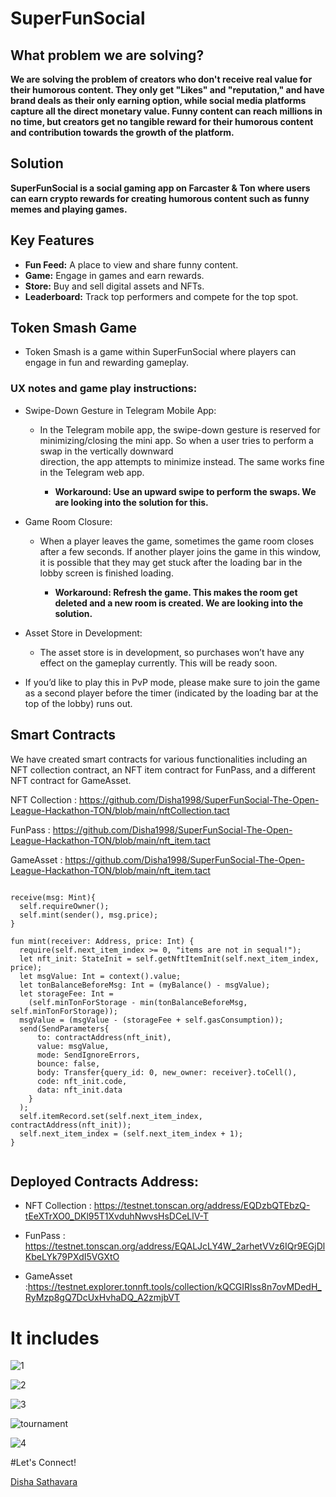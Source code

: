  # SuperFunSocial

## What problem we are solving?

**We are solving the problem of creators who don't receive real value for their humorous content. They only get "Likes" and "reputation," and have brand deals as their only earning option, while social media platforms capture all the direct monetary value. Funny content can reach millions in no time, but creators get no tangible reward for their humorous content and contribution towards the growth of the platform.**

## Solution
**SuperFunSocial is a social gaming app on Farcaster & Ton where users can earn crypto rewards for creating humorous content such as funny memes and playing games.**

## Key Features
* **Fun Feed:** A place to view and share funny content.
* **Game:** Engage in games and earn rewards.
* **Store:** Buy and sell digital assets and NFTs.
* **Leaderboard:** Track top performers and compete for the top spot.

## Token Smash Game

* Token Smash is a game within SuperFunSocial where players can engage in fun and rewarding gameplay.

### UX notes and game play instructions:
  
 * Swipe-Down Gesture in Telegram Mobile App:
      * In the Telegram mobile app, the swipe-down gesture is reserved for minimizing/closing the mini app. So when a user tries to perform a swap in the vertically downward     
             direction, the app attempts to minimize instead. The same works fine in the Telegram web app.

           * **Workaround: Use an upward swipe to perform the swaps. We are looking into the solution for this.**


 * Game Room Closure:
      * When a player leaves the game, sometimes the game room closes after a few seconds. If another player joins the game in this window, it is possible that they may get stuck after the loading bar in the lobby screen is finished loading.

           * **Workaround: Refresh the game. This makes the room get deleted and a new room is created. We are looking into the solution.**
         

* Asset Store in Development:

   * The asset store is in development, so purchases won’t have any effect on the gameplay currently. This will be ready soon.
 

* If you’d like to play this in PvP mode, please make sure to join the game as a second player before the timer (indicated by the loading bar at the top of the lobby) runs out.

## Smart Contracts
We have created smart contracts for various functionalities including an NFT collection contract, an NFT item contract for FunPass, and a different NFT contract for GameAsset.

NFT Collection : https://github.com/Disha1998/SuperFunSocial-The-Open-League-Hackathon-TON/blob/main/nftCollection.tact

FunPass : https://github.com/Disha1998/SuperFunSocial-The-Open-League-Hackathon-TON/blob/main/nft_item.tact

GameAsset : https://github.com/Disha1998/SuperFunSocial-The-Open-League-Hackathon-TON/blob/main/nft_item.tact


  ```
  
receive(msg: Mint){
    self.requireOwner();
    self.mint(sender(), msg.price);
  }

  fun mint(receiver: Address, price: Int) {
    require(self.next_item_index >= 0, "items are not in sequal!");
    let nft_init: StateInit = self.getNftItemInit(self.next_item_index, price);
    let msgValue: Int = context().value;
    let tonBalanceBeforeMsg: Int = (myBalance() - msgValue);
    let storageFee: Int =
      (self.minTonForStorage - min(tonBalanceBeforeMsg, self.minTonForStorage));
    msgValue = (msgValue - (storageFee + self.gasConsumption));
    send(SendParameters{
        to: contractAddress(nft_init),
        value: msgValue,
        mode: SendIgnoreErrors,
        bounce: false,
        body: Transfer{query_id: 0, new_owner: receiver}.toCell(),
        code: nft_init.code,
        data: nft_init.data
      }
    );
    self.itemRecord.set(self.next_item_index, contractAddress(nft_init));
    self.next_item_index = (self.next_item_index + 1);
  }


  ```

## Deployed Contracts Address:

* NFT Collection : https://testnet.tonscan.org/address/EQDzbQTEbzQ-tEeXTrXO0_DKl95T1XvduhNwvsHsDCeLlV-T

* FunPass : https://testnet.tonscan.org/address/EQALJcLY4W_2arhetVVz6IQr9EGjDlKbeLYk79PXdI5VGXtO





* GameAsset :https://testnet.explorer.tonnft.tools/collection/kQCGIRlss8n7ovMDedH_RyMzp8gQ7DcUxHvhaDQ_A2zmjbVT


# It includes


![1](https://github.com/Disha1998/SuperFunSocial-The-Open-League-Hackathon-TON/assets/69969675/af43b76e-ae81-45a3-bf2b-28364015dff4)

![2](https://github.com/Disha1998/SuperFunSocial-The-Open-League-Hackathon-TON/assets/69969675/466060a1-efc4-421a-b90b-77d9d8be8d3b)

![3](https://github.com/Disha1998/SuperFunSocial-The-Open-League-Hackathon-TON/assets/69969675/3134d8bc-5654-4cf5-8575-59b5fa2bd2ef)

![tournament](https://github.com/Disha1998/SuperFunSocial-The-Open-League-Hackathon-TON/assets/69969675/8372bbc5-6121-4078-84a0-e1ee2d747ffc)


![4](https://github.com/Disha1998/SuperFunSocial-The-Open-League-Hackathon-TON/assets/69969675/444e54b3-0938-4ae8-a176-7446cb409da1)



#Let's Connect!

[Disha Sathavara](URL "https://twitter.com/dishasathavara")




